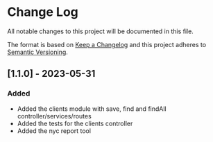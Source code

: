 
# Change Log
All notable changes to this project will be documented in this file.
 
The format is based on [Keep a Changelog](http://keepachangelog.com/)
and this project adheres to [Semantic Versioning](http://semver.org/).

## [1.1.0] - 2023-05-31

### Added
 - Added the clients module with save, find and findAll controller/services/routes
 - Added the tests for the clients controller
 - Added the nyc report tool
 
